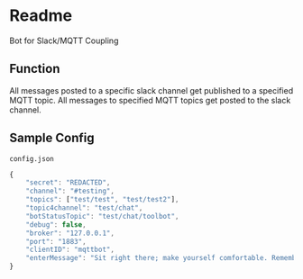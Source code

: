 # Readme
Bot for Slack/MQTT Coupling

## Function
All messages posted to a specific slack channel get published to a specified MQTT topic.
All messages to specified MQTT topics get posted to the slack channel.

## Sample Config
`config.json`
```javascript
{
    "secret": "REDACTED",
    "channel": "#testing",
    "topics": ["test/test", "test/test2"],
    "topic4channel": "test/chat",
    "botStatusTopic": "test/chat/toolbot",
    "debug": false,
    "broker": "127.0.0.1",
    "port": "1883",
    "clientID": "mqttbot",
    "enterMessage": "Sit right there; make yourself comfortable. Remember the time we used to spend playing chess together?"
}
```

